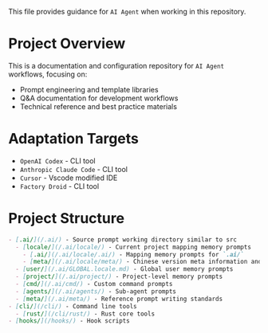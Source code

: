This file provides guidance for `AI Agent` when working in this repository.




# Project Overview

This is a documentation and configuration repository for `AI Agent` workflows, focusing on:
- Prompt engineering and template libraries
- Q&A documentation for development workflows
- Technical reference and best practice materials


# Adaptation Targets

- `OpenAI Codex` - CLI tool
- `Anthropic Claude Code` - CLI tool
- `Cursor` - Vscode modified IDE
- `Factory Droid` - CLI tool


# Project Structure

```md
- [.ai/](/.ai/) - Source prompt working directory similar to src
  - [locale/](/.ai/locale/) - Current project mapping memory prompts
    - [.ai/](/.ai/locale/.ai/) - Mapping memory prompts for `.ai/`
    - [meta/](/.ai/locale/meta/) - Chinese version meta information and explanation standards
  - [user/](/.ai/GLOBAL.locale.md) - Global user memory prompts
  - [project/](/.ai/project/) - Project-level memory prompts
  - [cmd/](/.ai/cmd/) - Custom command prompts
  - [agents/](/.ai/agents/) - Sub-agent prompts
  - [meta/](/.ai/meta/) - Reference prompt writing standards
- [cli/](/cli/) - Command line tools
  - [rust/](/cli/rust/) - Rust core tools
- [hooks/](/hooks/) - Hook scripts
```